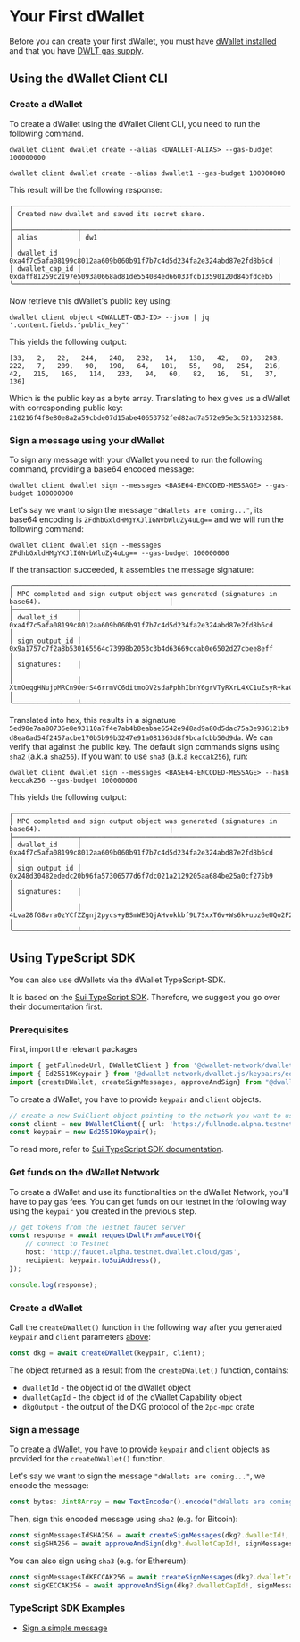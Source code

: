 # Your First dWallet

Before you can create your first dWallet, you must have [dWallet installed](install-dwallet.mdx) and that you have [DWLT gas supply](./get-tokens.mdx).

## Using the dWallet Client CLI
### Create a dWallet

To create a dWallet using the dWallet Client CLI, you need to run the following command.
```shell
dwallet client dwallet create --alias <DWALLET-ALIAS> --gas-budget 100000000
```

```shell
dwallet client dwallet create --alias dwallet1 --gas-budget 100000000
```

This result will be the following response:

```shell
╭─────────────────────────────────────────────────────────────────────────────────────╮
│ Created new dwallet and saved its secret share.                                     │
├────────────────┬────────────────────────────────────────────────────────────────────┤
│ alias          │ dw1                                                                │
│ dwallet_id     │ 0xa4f7c5afa08199c8012aa609b060b91f7b7c4d5d234fa2e324abd87e2fd8b6cd │
│ dwallet_cap_id │ 0xdaff81259c2197e5093a0668ad81de554084ed66033fcb13590120d84bfdceb5 │
╰────────────────┴────────────────────────────────────────────────────────────────────╯
```

Now retrieve this dWallet's public key using:

```shell
dwallet client object <DWALLET-OBJ-ID> --json | jq '.content.fields."public_key"'
```

This yields the following output:
```shell
[33,   2,   22,   244,   248,   232,   14,   138,   42,   89,   203,   222,   7,   209,   90,   190,   64,   101,   55,   98,   254,   216,   42,   215,   165,   114,   233,   94,   60,   82,   16,   51,   37,   136]
```
Which is the public key as a byte array. Translating to hex gives us a dWallet with corresponding public key: `210216f4f8e80e8a2a59cbde07d15abe40653762fed82ad7a572e95e3c5210332588`.

### Sign a message using your dWallet

To sign any message with your dWallet you need to run the following command, providing a base64 encoded message:

```shell
dwallet client dwallet sign --messages <BASE64-ENCODED-MESSAGE> --gas-budget 100000000
```

Let's say we want to sign the message `"dWallets are coming..."`, its base64 encoding is `ZFdhbGxldHMgYXJlIGNvbWluZy4uLg==` and we will run the following command:

```shell
dwallet client dwallet sign --messages ZFdhbGxldHMgYXJlIGNvbWluZy4uLg== --gas-budget 100000000
```

If the transaction succeeded, it assembles the message signature:

```shell
╭───────────────────────────────────────────────────────────────────────────────────────────────────────────╮
│ MPC completed and sign output object was generated (signatures in base64).                                │
├────────────────┬──────────────────────────────────────────────────────────────────────────────────────────┤
│ dwallet_id     │ 0xa4f7c5afa08199c8012aa609b060b91f7b7c4d5d234fa2e324abd87e2fd8b6cd                       │
│ sign_output_id │ 0x9a1757c7f2a8b530165564c73998b2053c3b4d63669ccab0e6502d27cbee8eff                       │
│ signatures:    │                                                                                          │
│                │ XtmOeqgHNujpMRCn9OerS46rrmVC6ditmoDV2sdaPphhIbnY6grVTyRXrL4XC1uZsyR+kaCBNj2Pm8r8u1DZ2g== │
╰────────────────┴──────────────────────────────────────────────────────────────────────────────────────────╯
```
Translated into hex, this results in a signature `5ed98e7aa80736e8e93110a7f4e7ab4b8eabae6542e9d8ad9a80d5dac75a3e986121b9d8ea0ad54f2457acbe170b5b99b3247e91a081363d8f9bcafcbb50d9da`. 
We can verify that against the public key. The default sign commands signs using `sha2` (a.k.a `sha256`). If you want to use `sha3` (a.k.a `keccak256`), run:
```shell
dwallet client dwallet sign --messages <BASE64-ENCODED-MESSAGE> --hash keccak256 --gas-budget 100000000
```
This yields the following output:
```shell
╭───────────────────────────────────────────────────────────────────────────────────────────────────────────╮
│ MPC completed and sign output object was generated (signatures in base64).                                │
├────────────────┬──────────────────────────────────────────────────────────────────────────────────────────┤
│ dwallet_id     │ 0xa4f7c5afa08199c8012aa609b060b91f7b7c4d5d234fa2e324abd87e2fd8b6cd                       │
│ sign_output_id │ 0x248d30482ededc20b96fa57306577d6f7dc021a2129205aa684be25a0cf275b9                       │
│ signatures:    │                                                                                          │
│                │ 4Lva28fG8vra0zYCfZZgnj2pycs+yBSmWE3QjAHvokkbf9L7SxxT6v+Ws6k+upz6eUQo2F2D/87W3QdYsAf0dA== │
╰────────────────┴──────────────────────────────────────────────────────────────────────────────────────────╯
```

## Using TypeScript SDK

You can also use dWallets via the dWallet TypeScript-SDK.

It is based on the [Sui TypeScript SDK](https://sdk.mystenlabs.com/typescript). Therefore, we suggest you go over their documentation first.

### Prerequisites
First, import the relevant packages
```typescript
import { getFullnodeUrl, DWalletClient } from '@dwallet-network/dwallet.js/client';
import { Ed25519Keypair } from '@dwallet-network/dwallet.js/keypairs/ed25519';
import {createDWallet, createSignMessages, approveAndSign} from "@dwallet-network/dwallet.js/signature-mpc";
```

To create a dWallet, you have to provide `keypair` and `client` objects.
```typescript
// create a new SuiClient object pointing to the network you want to use
const client = new DWalletClient({ url: 'https://fullnode.alpha.testnet.dwallet.cloud' });
const keypair = new Ed25519Keypair();
```
To read more, refer to [Sui TypeScript SDK documentation](https://sdk.mystenlabs.com/typescript).

### Get funds on the dWallet Network
To create a dWallet and use its functionalities on the dWallet Network, you'll have to pay gas fees.
You can get funds on our testnet in the following way using the `keypair` you created in the previous step.

```typescript
// get tokens from the Testnet faucet server
const response = await requestDwltFromFaucetV0({
    // connect to Testnet
    host: 'http://faucet.alpha.testnet.dwallet.cloud/gas',
    recipient: keypair.toSuiAddress(),
});

console.log(response);
```

### Create a dWallet

Call the `createDWallet()` function in the following way after you generated `keypair` and `client` parameters [above](#prerequisites):
```typescript
const dkg = await createDWallet(keypair, client);
```

The object returned as a result from the `createDWallet()` function, contains:
* `dwalletId` - the object id of the dWallet object
* `dwalletCapId` - the object id of the dWallet Capability object
* `dkgOutput` - the output of the DKG protocol of the `2pc-mpc` crate

### Sign a message

To create a dWallet, you have to provide `keypair` and `client` objects as provided for the `createDWallet()` function.

Let's say we want to sign the message `"dWallets are coming..."`, we encode the message:
```typescript
const bytes: Uint8Array = new TextEncoder().encode("dWallets are coming...");
```

Then, sign this encoded message using `sha2` (e.g. for Bitcoin):
```typescript
const signMessagesIdSHA256 = await createSignMessages(dkg?.dwalletId!, dkg?.dkgOutput, [bytes], "SHA256", keypair, client);
const sigSHA256 = await approveAndSign(dkg?.dwalletCapId!, signMessagesIdSHA256!, [bytes], keypair, client);
```

You can also sign using `sha3` (e.g. for Ethereum):
```typescript
const signMessagesIdKECCAK256 = await createSignMessages(dkg?.dwalletId!, dkg?.dkgOutput, [bytes], "KECCAK256", keypair, client);
const sigKECCAK256 = await approveAndSign(dkg?.dwalletCapId!, signMessagesIdKECCAK256!, [bytes], keypair, client);
```

### TypeScript SDK Examples
* [Sign a simple message](https://github.com/dwallet-labs/dwallet-network/blob/sign-ia-wasm/sdk/typescript/test/e2e/signature-mpc.test.ts)